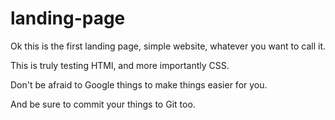 # landing-page

Ok this is the first landing page, simple website, whatever you want to call it. 

This is truly testing HTMl, and more importantly CSS. 

Don't be afraid to Google things to make things easier for you. 

And be sure to commit your things to Git too. 
